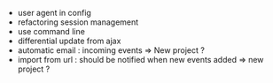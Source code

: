 * user agent in config
* refactoring session management
* use command line
* differential update from ajax
* automatic email : incoming events => New project ?
* import from url : should be notified when new events added => new project ?